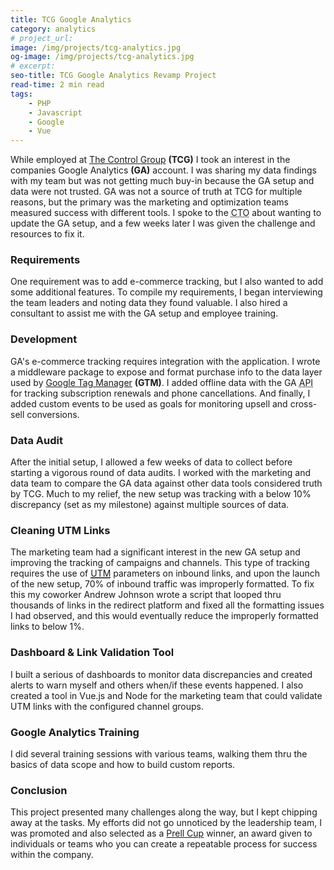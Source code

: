 ```yaml
---
title: TCG Google Analytics
category: analytics
# project_url:
image: /img/projects/tcg-analytics.jpg
og-image: /img/projects/tcg-analytics.jpg
# excerpt: 
seo-title: TCG Google Analytics Revamp Project
read-time: 2 min read
tags:
    - PHP
    - Javascript
    - Google
    - Vue
---
```

While employed at [The Control Group](https://thecontrolgroup.com/) **(TCG)** I took an interest in the companies Google Analytics **(GA)** account. I was sharing my data findings with my team but was not getting much buy-in because the GA setup and data were not trusted.<!--more--> GA was not a source of truth at TCG for multiple reasons, but the primary was the marketing and optimization teams measured success with different tools. I spoke to the <abbr title="chief technology officer">CTO</abbr> about wanting to update the GA setup, and a few weeks later I was given the challenge and resources to fix it.

### Requirements
One requirement was to add e-commerce tracking, but I also wanted to add some additional features. To compile my requirements, I began interviewing the team leaders and noting data they found valuable. I also hired a consultant to assist me with the GA setup and employee training. 

### Development
GA's e-commerce tracking requires integration with the application. I wrote a middleware package to expose and format purchase info to the data layer used by [Google Tag Manager](https://marketingplatform.google.com/about/tag-manager/) **(GTM)**. I added offline data with the GA <abbr title="application program interface">API</abbr> for tracking subscription renewals and phone cancellations. And finally, I added custom events to be used as goals for monitoring upsell and cross-sell conversions.

### Data Audit
After the initial setup, I allowed a few weeks of data to collect before starting a vigorous round of data audits. I worked with the marketing and data team to compare the GA data against other data tools considered truth by TCG. Much to my relief, the new setup was tracking with a below 10% discrepancy (set as my milestone) against multiple sources of data.

### Cleaning UTM Links
The marketing team had a significant interest in the new GA setup and improving the tracking of campaigns and channels. This type of tracking requires the use of [<abbr title="urchin tracking module">UTM</abbr>](https://support.google.com/analytics/answer/1033863) parameters on inbound links, and upon the launch of the new setup, 70% of inbound traffic was improperly formatted. To fix this my coworker Andrew Johnson wrote a script that looped thru thousands of links in the redirect platform and fixed all the formatting issues I had observed, and this would eventually reduce the improperly formatted links to below 1%.

### Dashboard & Link Validation Tool
I built a serious of dashboards to monitor data discrepancies and created alerts to warn myself and others when/if these events happened. I also created a tool in Vue.js and Node for the marketing team that could validate UTM links with the configured channel groups.

### Google Analytics Training
I did several training sessions with various teams, walking them thru the basics of data scope and how to build custom reports.

### Conclusion
This project presented many challenges along the way, but I kept chipping away at the tasks. My efforts did not go unnoticed by the leadership team, I was promoted and also selected as a [Prell Cup](https://thecontrolgroup.com/blog/company-news/q4-prell-cup-winners) winner, an award given to individuals or teams who you can create a repeatable process for success within the company.